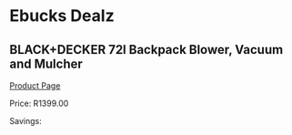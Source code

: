 
# Ebucks Dealz
## BLACK+DECKER 72l Backpack Blower, Vacuum and Mulcher
[Product Page](https://www.ebucks.com/web/shop/productSelected.do?prodId=1069139798&catId=363410833)

Price: R1399.00

Savings: 


	